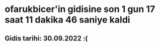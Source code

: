 # ofarukbicer'in gidisine son 1 gun 17 saat 11 dakika 46 saniye kaldi

## Gidis tarihi: 30.09.2022 :(